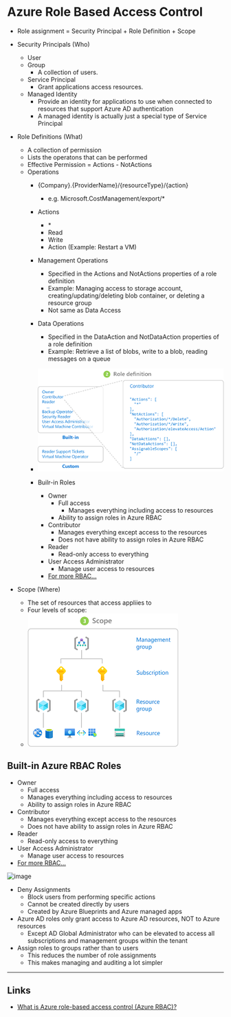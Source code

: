 # Azure Role Based Access Control
* Role assignment = Security Principal + Role Definition + Scope

* Security Principals (Who)
  * User
  * Group
    * A collection of users.
  * Service Principal
	* Grant applications access resources.
  * Managed Identity
	* Provide an identity for applications to use when connected to resources that support Azure AD authentication
	* A managed identity is actually just a special type of Service Principal

* Role Definitions (What)
  * A collection of permission
  * Lists the operatons that can be performed
  * Effective Permission = Actions - NotActions
  * Operations
    * {Company}.{ProviderName}/{resourceType}/{action}
      * e.g. Microsoft.CostManagement/export/*
    * Actions
      * \*
      * Read
      * Write
      * Action (Example: Restart a VM)
    * Management Operations
      * Specified in the Actions and NotActions properties of a role definition
	  * Example: Managing access to storage account, creating/updating/deleting blob container, or deleting a resource group
      * Not same as Data Access
    * Data Operations
      * Specified in the DataAction and NotDataAction properties of a role definition
      * Example: Retrieve a list of blobs, write to a blob, reading messages on a queue

    * ![Role definition](/images/rbac-role-definition.png)

    * Builr-in Roles
      * Owner
        * Full access
	      * Manages everything including access to resources
        * Ability to assign roles in Azure RBAC
      * Contributor
        * Manages everything except access to the resources
        * Does not have ability to assign roles in Azure RBAC
      * Reader
        * Read-only access to everything
      * User Access Administrator
        * Manage user access to resources
      * [For more RBAC...](https://learn.microsoft.com/en-us/azure/role-based-access-control/built-in-roles)

* Scope (Where)
  * The set of resources that access appliies to
  * Four levels of scope:
  * ![Four levels of scope](/images/rbac-scope.png)

## Built-in Azure RBAC Roles
* Owner
  * Full access
  * Manages everything including access to resources
  * Ability to assign roles in Azure RBAC
* Contributor
  * Manages everything except access to the resources
  * Does not have ability to assign roles in Azure RBAC
* Reader
  * Read-only access to everything
* User Access Administrator
  * Manage user access to resources
* [For more RBAC...](https://learn.microsoft.com/en-us/azure/role-based-access-control/built-in-roles)

![image](https://user-images.githubusercontent.com/10944397/230610712-b094a869-a933-4952-bd91-39f39b300f3f.png)

* Deny Assignments
  * Block users from performing specific actions
  * Cannot be created directly by users
  * Created by Azure Blueprints and Azure managed apps
* Azure AD roles only grant access to Azure AD resources, NOT to Azure resources
  * Except AD Global Administrator who can be elevated to access all subscriptions and management groups within the tenant
* Assign roles to groups rather than to users 
  * This reduces the number of role assignments
  * This makes managing and auditing a lot simpler 

---
## Links
* [What is Azure role-based access control (Azure RBAC)?](https://learn.microsoft.com/en-us/azure/role-based-access-control/overview)

